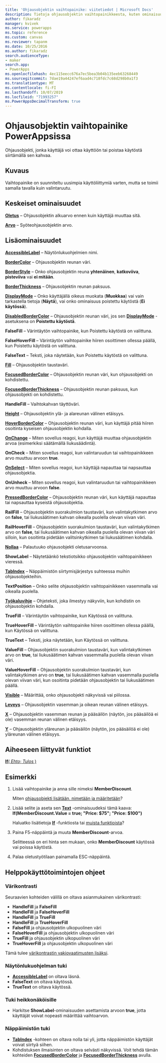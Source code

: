 ```yaml
---
title: 'Ohjausobjektin vaihtopainike: viitetiedot | Microsoft Docs'
description: Tietoja ohjausobjektin vaihtopainikkeesta, kuten ominaisuudet ja esimerkkejä
author: fikaradz
manager: kvivek
ms.service: powerapps
ms.topic: reference
ms.custom: canvas
ms.reviewer: tapanm
ms.date: 10/25/2016
ms.author: fikaradz
search.audienceType:
- maker
search.app:
- PowerApps
ms.openlocfilehash: 4ec115eecc676a7ec5bea3b04b135eeb63268449
ms.sourcegitcommit: 7dae19a44247ef6aad4c718fdc7c68d298b0a1f3
ms.translationtype: MT
ms.contentlocale: fi-FI
ms.lasthandoff: 10/07/2019
ms.locfileid: "71993257"
ms.PowerAppsDecimalTransform: true
---
```

# <a name="toggle-control-in-powerapps"></a>Ohjausobjektin vaihtopainike PowerAppsissa
Ohjausobjekti, jonka käyttäjä voi ottaa käyttöön tai poistaa käytöstä siirtämällä sen kahvaa.

## <a name="description"></a>Kuvaus
Vaihtopainike on suunniteltu uusimpia käyttöliittymiä varten, mutta se toimii samalla tavalla kuin valintaruutu.

## <a name="key-properties"></a>Keskeiset ominaisuudet
**[Oletus](properties-core.md)** – Ohjausobjektin alkuarvo ennen kuin käyttäjä muuttaa sitä.

**[Arvo](properties-core.md)** – Syöteohjausobjektin arvo.

## <a name="additional-properties"></a>Lisäominaisuudet
**[AccessibleLabel](properties-accessibility.md)** – Näytönlukuohjelmien nimi.

**[BorderColor](properties-color-border.md)** – Ohjausobjektin reunan väri.

**[BorderStyle](properties-color-border.md)** – Onko ohjausobjektin reuna **yhtenäinen**, **katkoviiva**, **pisteviiva** vai **ei mitään**.

**[BorderThickness](properties-color-border.md)** – Ohjausobjektin reunan paksuus.

**[DisplayMode](properties-core.md)** – Onko käyttäjällä oikeus muokata (**Muokkaa**) vai vain tarkastella tietoja (**Näytä**), vai onko ominaisuus poistettu käytöstä (**Ei käytössä**).

**[DisabledBorderColor](properties-color-border.md)** – Ohjausobjektin reunan väri, jos sen **[DisplayMode](properties-core.md)** -asetuksena on **Poistettu käytöstä**.

**FalseFill** – Värintäytön vaihtopainike, kun Poistettu käytöstä on valittuna.

**FalseHoverFill** – Värintäytön vaihtopainike hiiren osoittimen ollessa päällä, kun Poistettu käytöstä on valittuna.

**FalseText** – Teksti, joka näytetään, kun Poistettu käytöstä on valittuna.

**[Fill](properties-color-border.md)** – Ohjausobjektin taustaväri.

**[FocusedBorderColor](properties-color-border.md)**  – Ohjausobjektin reunan väri, kun ohjausobjekti on kohdistettu.

**[FocusedBorderThickness](properties-color-border.md)** – Ohjausobjektin reunan paksuus, kun ohjausobjekti on kohdistettu.

**HandleFill** – Vaihtokahvan täyttöväri.

**[Height](properties-size-location.md)** – Ohjausobjektin ylä- ja alareunan välinen etäisyys.

**[HoverBorderColor](properties-color-border.md)** – Ohjausobjektin reunan väri, kun käyttäjä pitää hiiren osoitinta kyseisen ohjausobjektin kohdalla.

**[OnChange](properties-core.md)**  – Miten sovellus reagoi, kun käyttäjä muuttaa ohjausobjektin arvoa (esimerkiksi säätämällä liukusäädintä).

**OnCheck** – Miten sovellus reagoi, kun valintaruudun tai vaihtopainikkeen arvo muuttuu arvoon **true**.

**[OnSelect](properties-core.md)** – Miten sovellus reagoi, kun käyttäjä napauttaa tai napsauttaa ohjausobjektia.

**OnUnheck** – Miten sovellus reagoi, kun valintaruudun tai vaihtopainikkeen arvo muuttuu arvoon **false**.

**[PressedBorderColor](properties-color-border.md)** – Ohjausobjektin reunan väri, kun käyttäjä napauttaa tai napsauttaa kyseistä ohjausobjektia.

**RailFill** – Ohjausobjektin suorakulmion taustaväri, kun valintakytkimen arvo on **false**, tai liukusäätimen kahvan oikealla puolella olevan viivan väri.

**RailHoverFill** – Ohjausobjektin suorakulmion taustaväri, kun valintakytkimen arvo on **false**, tai liukusäätimen kahvan oikealla puolella olevan viivan väri silloin, kun osoitinta pidetään valitsinkytkimen tai liukusäätimen kohdalla.

**[Nollaa](properties-core.md)**  – Palautuuko ohjausobjekti oletusarvoonsa.

**ShowLabel** – Näytetäänkö tekstiotsikko ohjausobjektin vaihtopainikkeen vieressä.

**[TabIndex](properties-accessibility.md)** – Näppäimistön siirtymisjärjestys suhteessa muihin ohjausobjekteihin.

**TextPosition** – Onko selite ohjausobjektin vaihtopainikkeen vasemmalla vai oikealla puolella.

**[Työkaluvihje](properties-core.md)** – Ohjeteksti, joka ilmestyy näkyviin, kun kohdistin on ohjausobjektin kohdalla.

**TrueFill** – Värintäytön vaihtopainike, kun Käytössä on valittuna.

**TrueHoverFill** – Värintäytön vaihtopainike hiiren osoittimen ollessa päällä, kun Käytössä on valittuna.

**TrueText** – Teksti, joka näytetään, kun Käytössä on valittuna.

**ValueFill** – Ohjausobjektin suorakulmion taustaväri, kun valintakytkimen arvo on **true**, tai liukusäätimen kahvan vasemmalla puolella olevan viivan väri.

**ValueHoverFill** – Ohjausobjektin suorakulmion taustaväri, kun valintakytkimen arvo on **true**, tai liukusäätimen kahvan vasemmalla puolella olevan viivan väri, kun osoitinta pidetään ohjausobjektin tai liukusäätimen päällä.

**[Visible](properties-core.md)** – Määrittää, onko ohjausobjekti näkyvissä vai piilossa.

**[Leveys](properties-size-location.md)** – Ohjausobjektin vasemman ja oikean reunan välinen etäisyys.

**[X](properties-size-location.md)** – Ohjausobjektin vasemman reunan ja pääsäilön (näytön, jos pääsäilöä ei ole) vasemman reunan välinen etäisyys.

**[Y](properties-size-location.md)** – Ohjausobjektin yläreunan ja pääsäilön (näytön, jos pääsäilöä ei ole) yläreunan välinen etäisyys.

## <a name="related-functions"></a>Aiheeseen liittyvät funktiot
[**If**( *Ehto*; *Tulos* )](../functions/function-if.md)

## <a name="example"></a>Esimerkki
1. Lisää vaihtopainike ja anna sille nimeksi **MemberDiscount**.

    Miten [ohjausobjekti lisätään, nimetään ja määritetään](../add-configure-controls.md)?
2. Lisää selite ja aseta sen **[Text](properties-core.md)** -ominaisuudeksi tämä kaava:
   <br>**If(MemberDiscount.Value = true; "Price: $75"; "Price: $100")**

    Haluatko lisätietoja **[If](../functions/function-if.md)** -funktiosta tai [muista funktioista](../formula-reference.md)?
3. Paina F5-näppäintä ja muuta **MemberDiscount**-arvoa.

    Selitteessä on eri hinta sen mukaan, onko **MemberDiscount** käytössä vai poissa käytöstä.
4. Palaa oletustyötilaan painamalla ESC-näppäintä.


## <a name="accessibility-guidelines"></a>Helppokäyttötoimintojen ohjeet
### <a name="color-contrast"></a>Värikontrasti
Seuraavien kohteiden välillä on oltava asianmukainen värikontrasti:
* **HandleFill** ja **FalseFill**
* **HandleFill** ja **FalseHoverFill**
* **HandleFill** ja **TrueFill**
* **HandleFill** ja **TrueHoverFill**
* **FalseFill** ja ohjausobjektin ulkopuolinen väri
* **FalseHoverFill** ja ohjausobjektin ulkopuolinen väri
* **TrueFill** ja ohjausobjektin ulkopuolinen väri
* **TrueHoverFill** ja ohjausobjektin ulkopuolinen väri

Tämä tulee [värikontrastin vakiovaatimusten lisäksi](../accessible-apps-color.md).

### <a name="screen-reader-support"></a>Näytönlukuohjelman tuki
* **[AccessibleLabel](properties-accessibility.md)** on oltava läsnä.
* **FalseText** on oltava käytössä.
* **TrueText** on oltava käytössä.

### <a name="low-vision-support"></a>Tuki heikkonäköisille
* Harkitse **ShowLabel**-ominaisuuden asettamista arvoon **true**, jotta käyttäjät voivat nopeasti määrittää vaihtoarvon.

### <a name="keyboard-support"></a>Näppäimistön tuki
* **[TabIndex](properties-accessibility.md)** -kohteen on oltava nolla tai yli, jotta näppäimistön käyttäjät voivat siirtyä siihen.
* Kohdistuksen ilmaisinten on oltava selvästi näkyvissä. Voit tehdä tämän kohteiden **[FocusedBorderColor](properties-color-border.md)** ja **[FocusedBorderThickness](properties-color-border.md)** avulla.
